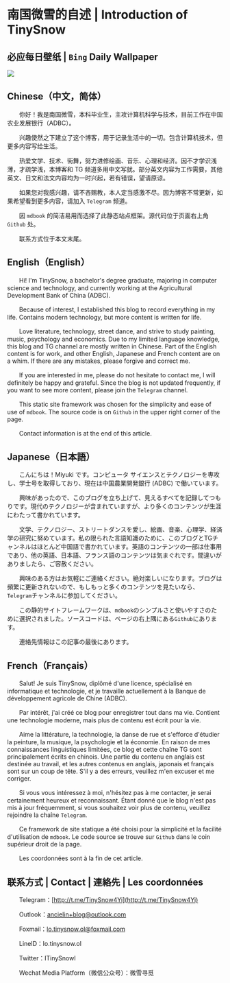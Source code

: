 # 南国微雪的自述 | Introduction of TinySnow

## 必应每日壁纸 | `Bing` Daily Wallpaper

![](https://api.paugram.com/bing/)

## Chinese（中文，简体）

　　你好！我是南国微雪，本科毕业生，主攻计算机科学与技术，目前工作在中国农业发展银行（ADBC）。

　　兴趣使然之下建立了这个博客，用于记录生活中的一切。包含计算机技术，但更多内容写给生活。

　　热爱文学、技术、街舞，努力进修绘画、音乐、心理和经济。因不才学识浅薄，才疏学浅，本博客和 TG 频道多用中文写就。部分英文内容为工作需要，其他英文、日文和法文内容均为一时兴起，若有错误，望请原谅。

　　如果您对我感兴趣，请不吝赐教，本人定当感激不尽。因为博客不常更新，如果希望看到更多内容，请加入 `Telegram` 频道。

　　因 `mdbook` 的简洁易用而选择了此静态站点框架。源代码位于页面右上角 `Github` 处。

　　联系方式位于本文末尾。

## English（English）

　　Hi! I'm TinySnow, a bachelor's degree graduate, majoring in computer science and technology, and currently working at the Agricultural Development Bank of China (ADBC).

　　Because of interest, I established this blog to record everything in my life. Contains modern technology, but more content is written for life.

　　Love literature, technology, street dance, and strive to study painting, music, psychology and economics. Due to my limited language knowledge, this blog and TG channel are mostly written in Chinese. Part of the English content is for work, and other English, Japanese and French content are on a whim. If there are any mistakes, please forgive and correct me.

　　If you are interested in me, please do not hesitate to contact me, I will definitely be happy and grateful. Since the blog is not updated frequently, if you want to see more content, please join the `Telegram` channel.

　　This static site framework was chosen for the simplicity and ease of use of `mdbook`. The source code is on `Github` in the upper right corner of the page.

　　Contact information is at the end of this article.

## Japanese（日本語）

　　こんにちは！Miyuki です。コンピュータ サイエンスとテクノロジーを専攻し、学士号を取得しており、現在は中国農業開発銀行 (ADBC) で働いています。

　　興味があったので、このブログを立ち上げて、見えるすべてを記録してつもりです。現代のテクノロジーが含まれていますが、より多くのコンテンツが生涯にわたって書かれています。

　　文学、テクノロジー、ストリートダンスを愛し、絵画、音楽、心理学、経済学の研究に努めています。私の限られた言語知識のために、このブログとTGチャンネルはほとんど中国語で書かれています。英語のコンテンツの一部は仕事用であり、他の英語、日本語、フランス語のコンテンツは気まぐれです。間違いがありましたら、ご容赦ください。

　　興味のある方はお気軽にご連絡ください。絶対楽しいになります。ブログは頻繁に更新されないので、もしもっと多くのコンテンツを見たいなら、`Telegram`チャンネルに参加してください。

　　この静的サイトフレームワークは、`mdbook`のシンプルさと使いやすさのために選択されました。ソースコードは、ページの右上隅にある`Github`にあります。

　　連絡先情報はこの記事の最後にあります。

## French（Français）

　　Salut! Je suis TinySnow, diplômé d'une licence, spécialisé en informatique et technologie, et je travaille actuellement à la Banque de développement agricole de Chine (ADBC).

　　Par intérêt, j'ai créé ce blog pour enregistrer tout dans ma vie. Contient une technologie moderne, mais plus de contenu est écrit pour la vie.

　　Aime la littérature, la technologie, la danse de rue et s'efforce d'étudier la peinture, la musique, la psychologie et la économie. En raison de mes connaissances linguistiques limitées, ce blog et cette chaîne TG sont principalement écrits en chinois. Une partie du contenu en anglais est destinée au travail, et les autres contenus en anglais, japonais et français sont sur un coup de tête. S'il y a des erreurs, veuillez m'en excuser et me corriger.

　　Si vous vous intéressez à moi, n'hésitez pas à me contacter, je serai certainement heureux et reconnaissant. Étant donné que le blog n'est pas mis à jour fréquemment, si vous souhaitez voir plus de contenu, veuillez rejoindre la chaîne `Telegram`.

　　Ce framework de site statique a été choisi pour la simplicité et la facilité d'utilisation de `mdbook`. Le code source se trouve sur `Github` dans le coin supérieur droit de la page.

　　Les coordonnées sont à la fin de cet article.

## 联系方式 | Contact | 連絡先 | Les coordonnées

　　Telegram：[http://t.me/TinySnow4Yi](http://t.me/TinySnow4Yi)

　　Outlook：ancielin+blog@outlook.com

　　Foxmail：lo.tinysnow.ol@foxmail.com

　　LineID：lo.tinysnow.ol

　　Twitter：ITinySnowI

　　Wechat Media Platform（微信公众号）：微雪寻觅